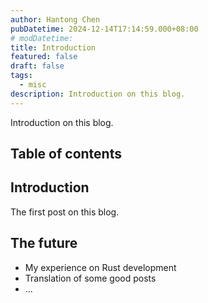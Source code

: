 ```yaml
---
author: Hantong Chen
pubDatetime: 2024-12-14T17:14:59.000+08:00
# modDatetime: 
title: Introduction
featured: false
draft: false
tags:
  - misc
description: Introduction on this blog.
---
```


Introduction on this blog.

## Table of contents

## Introduction

The first post on this blog.

## The future

- My experience on Rust development
- Translation of some good posts
- ...
